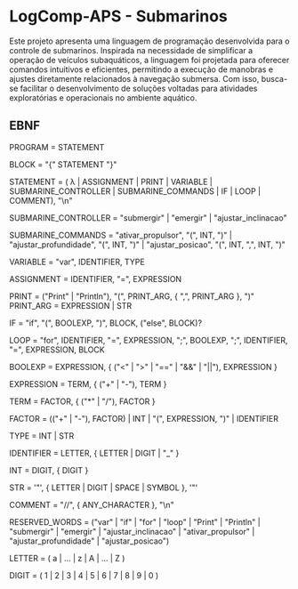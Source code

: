 # LogComp-APS - Submarinos

Este projeto apresenta uma linguagem de programação desenvolvida para o controle de submarinos. Inspirada na necessidade de simplificar a operação de veículos subaquáticos, a linguagem foi projetada para oferecer comandos intuitivos e eficientes, permitindo a execução de manobras e ajustes diretamente relacionados à navegação submersa. Com isso, busca-se facilitar o desenvolvimento de soluções voltadas para atividades exploratórias e operacionais no ambiente aquático.


## EBNF

PROGRAM = STATEMENT

BLOCK = "{" STATEMENT "}"

STATEMENT = ( λ | ASSIGNMENT | PRINT | VARIABLE | SUBMARINE_CONTROLLER | SUBMARINE_COMMANDS | IF | LOOP | COMMENT), "\n"

SUBMARINE_CONTROLLER = "submergir" | "emergir" | "ajustar_inclinacao"

SUBMARINE_COMMANDS = "ativar_propulsor", "(", INT, ")" 
                   | "ajustar_profundidade", "(", INT, ")" 
                   | "ajustar_posicao", "(", INT, ",", INT, ")"

VARIABLE = "var", IDENTIFIER, TYPE

ASSIGNMENT = IDENTIFIER, "=", EXPRESSION

PRINT = ("Print" | "Println"), "(", PRINT_ARG, { ",", PRINT_ARG }, ")"
PRINT_ARG = EXPRESSION | STR

IF = "if", "(", BOOLEXP, ")", BLOCK, ("else", BLOCK)?

LOOP = "for", IDENTIFIER, "=", EXPRESSION, ";", BOOLEXP, ";", IDENTIFIER, "=", EXPRESSION, BLOCK

BOOLEXP = EXPRESSION, { ("<" | ">" | "==" | "&&" | "||"), EXPRESSION }

EXPRESSION = TERM, { ("+" | "-"), TERM }

TERM = FACTOR, { ("*" | "/"), FACTOR }

FACTOR = (("+" | "-"), FACTOR) | INT | "(", EXPRESSION, ")" | IDENTIFIER

TYPE = INT | STR

IDENTIFIER = LETTER, { LETTER | DIGIT | "_" }

INT = DIGIT, { DIGIT }

STR = '"', { LETTER | DIGIT | SPACE | SYMBOL }, '"'

COMMENT = "//", { ANY_CHARACTER }, "\n"

RESERVED_WORDS = ("var" | "if" | "for" | "loop" | "Print" | "Println" | "submergir" | "emergir" | "ajustar_inclinacao" | "ativar_propulsor" | "ajustar_profundidade" | "ajustar_posicao")

LETTER = ( a | ... | z | A | ... | Z )

DIGIT = ( 1 | 2 | 3 | 4 | 5 | 6 | 7 | 8 | 9 | 0 )
